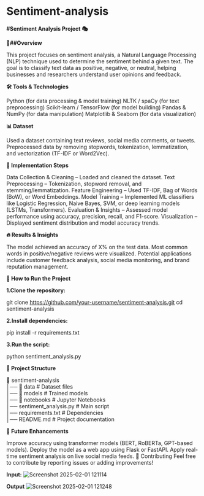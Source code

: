 # Sentiment-analysis

**#Sentiment Analysis Project 🎭**

**📌##Overview**

This project focuses on sentiment analysis, a Natural Language Processing (NLP) technique used to determine the sentiment behind a given text. The goal is to classify text data as positive, negative, or neutral, helping businesses and researchers understand user opinions and feedback.

**🛠️ Tools & Technologies**

Python (for data processing & model training)
NLTK / spaCy (for text preprocessing)
Scikit-learn / TensorFlow (for model building)
Pandas & NumPy (for data manipulation)
Matplotlib & Seaborn (for data visualization)

**📊 Dataset**

Used a dataset containing text reviews, social media comments, or tweets.
Preprocessed data by removing stopwords, tokenization, lemmatization, and vectorization (TF-IDF or Word2Vec).

**🚀 Implementation Steps**

Data Collection & Cleaning – Loaded and cleaned the dataset.
Text Preprocessing – Tokenization, stopword removal, and stemming/lemmatization.
Feature Engineering – Used TF-IDF, Bag of Words (BoW), or Word Embeddings.
Model Training – Implemented ML classifiers like Logistic Regression, Naive Bayes, SVM, or deep learning models (LSTMs, Transformers).
Evaluation & Insights – Assessed model performance using accuracy, precision, recall, and F1-score.
Visualization – Displayed sentiment distribution and model accuracy trends.

**🔥 Results & Insights**

The model achieved an accuracy of X% on the test data.
Most common words in positive/negative reviews were visualized.
Potential applications include customer feedback analysis, social media monitoring, and brand reputation management.

**📌 How to Run the Project**

**1.Clone the repository:**

git clone https://github.com/your-username/sentiment-analysis.git
cd sentiment-analysis

**2.Install dependencies:**

pip install -r requirements.txt

**3.Run the script:**

python sentiment_analysis.py

**📂 Project Structure**

📂 sentiment-analysis  
│── 📁 data                # Dataset files  
│── 📁 models              # Trained models  
│── 📁 notebooks           # Jupyter Notebooks  
│── sentiment_analysis.py  # Main script  
│── requirements.txt       # Dependencies  
│── README.md              # Project documentation  

**🎯 Future Enhancements**

Improve accuracy using transformer models (BERT, RoBERTa, GPT-based models).
Deploy the model as a web app using Flask or FastAPI.
Apply real-time sentiment analysis on live social media feeds.
📢 Contributing
Feel free to contribute by reporting issues or adding improvements!

**Input:**
![Screenshot 2025-02-01 121114](https://github.com/user-attachments/assets/a0687c10-974a-4528-adda-c172386ac67c)

**Output**
![Screenshot 2025-02-01 121248](https://github.com/user-attachments/assets/8827ad2e-64a4-45e9-916b-c6c6afc9f7de)
